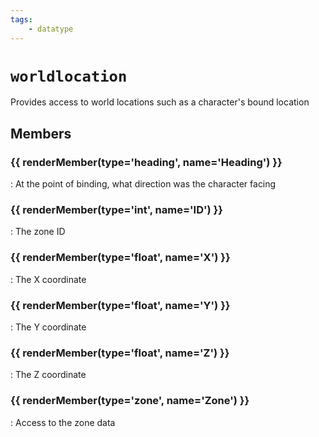 ```yaml
---
tags:
    - datatype
---
```

# `worldlocation`

Provides access to world locations such as a character's bound location

## Members

### {{ renderMember(type='heading', name='Heading') }}

:   At the point of binding, what direction was the character facing

### {{ renderMember(type='int', name='ID') }}

:   The zone ID

### {{ renderMember(type='float', name='X') }}

:   The X coordinate

### {{ renderMember(type='float', name='Y') }}

:   The Y coordinate

### {{ renderMember(type='float', name='Z') }}

:   The Z coordinate

### {{ renderMember(type='zone', name='Zone') }}

:   Access to the zone data

[heading]: datatype-heading.md
[int]: datatype-int.md
[string]: datatype-string.md
[zone]: datatype-zone.md
